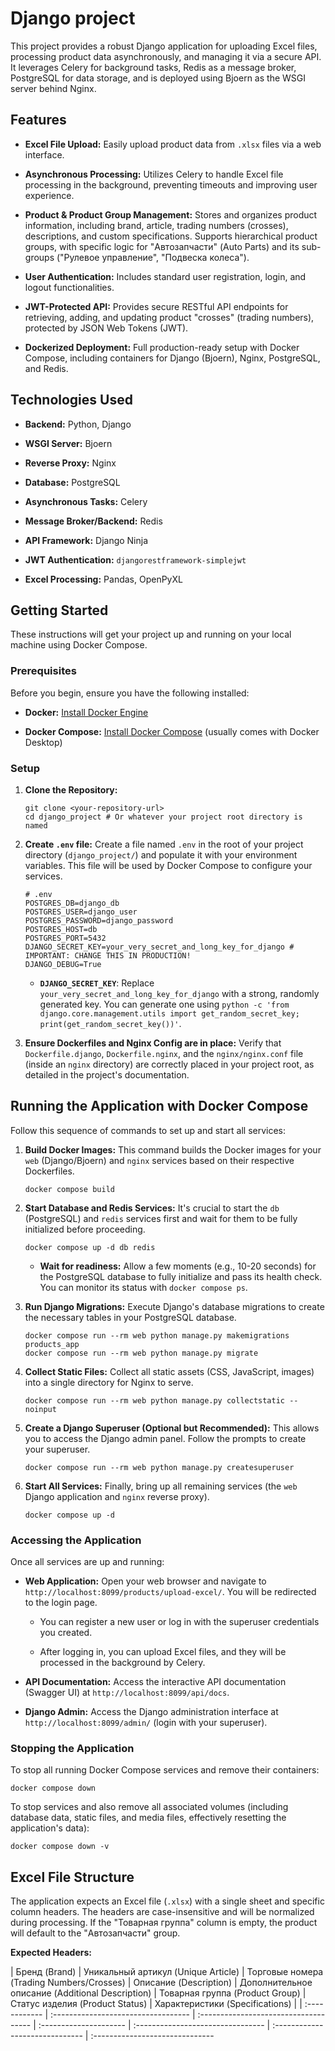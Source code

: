 # Django project

This project provides a robust Django application for uploading Excel files, processing product data asynchronously, and managing it via a secure API. It leverages Celery for background tasks, Redis as a message broker, PostgreSQL for data storage, and is deployed using Bjoern as the WSGI server behind Nginx.

## Features

-   **Excel File Upload:** Easily upload product data from `.xlsx` files via a web interface.
    
-   **Asynchronous Processing:** Utilizes Celery to handle Excel file processing in the background, preventing timeouts and improving user experience.
    
-   **Product & Product Group Management:** Stores and organizes product information, including brand, article, trading numbers (crosses), descriptions, and custom specifications. Supports hierarchical product groups, with specific logic for "Автозапчасти" (Auto Parts) and its sub-groups ("Рулевое управление", "Подвеска колеса").
    
-   **User Authentication:** Includes standard user registration, login, and logout functionalities.
    
-   **JWT-Protected API:** Provides secure RESTful API endpoints for retrieving, adding, and updating product "crosses" (trading numbers), protected by JSON Web Tokens (JWT).
    
-   **Dockerized Deployment:** Full production-ready setup with Docker Compose, including containers for Django (Bjoern), Nginx, PostgreSQL, and Redis.
    

## Technologies Used

-   **Backend:** Python, Django
    
-   **WSGI Server:** Bjoern
    
-   **Reverse Proxy:** Nginx
    
-   **Database:** PostgreSQL
    
-   **Asynchronous Tasks:** Celery
    
-   **Message Broker/Backend:** Redis
    
-   **API Framework:** Django Ninja
    
-   **JWT Authentication:**  `djangorestframework-simplejwt`
    
-   **Excel Processing:** Pandas, OpenPyXL
    

## Getting Started

These instructions will get your project up and running on your local machine using Docker Compose.

### Prerequisites

Before you begin, ensure you have the following installed:

-   **Docker:**  [Install Docker Engine](https://docs.docker.com/engine/install/ "null")
    
-   **Docker Compose:**  [Install Docker Compose](https://docs.docker.com/compose/install/ "null") (usually comes with Docker Desktop)
    

### Setup

1.  **Clone the Repository:**
    
    ```
    git clone <your-repository-url>
    cd django_project # Or whatever your project root directory is named
    
    ```
    
2.  **Create `.env` file:** Create a file named `.env` in the root of your project directory (`django_project/`) and populate it with your environment variables. This file will be used by Docker Compose to configure your services.
    
    ```
    # .env
    POSTGRES_DB=django_db
    POSTGRES_USER=django_user
    POSTGRES_PASSWORD=django_password
    POSTGRES_HOST=db
    POSTGRES_PORT=5432
    DJANGO_SECRET_KEY=your_very_secret_and_long_key_for_django # IMPORTANT: CHANGE THIS IN PRODUCTION!
    DJANGO_DEBUG=True
    
    ```
    
    -   **`DJANGO_SECRET_KEY`**: Replace `your_very_secret_and_long_key_for_django` with a strong, randomly generated key. You can generate one using `python -c 'from django.core.management.utils import get_random_secret_key; print(get_random_secret_key())'`.
        
3.  **Ensure Dockerfiles and Nginx Config are in place:** Verify that `Dockerfile.django`, `Dockerfile.nginx`, and the `nginx/nginx.conf` file (inside an `nginx` directory) are correctly placed in your project root, as detailed in the project's documentation.
    

## Running the Application with Docker Compose

Follow this sequence of commands to set up and start all services:

1.  **Build Docker Images:** This command builds the Docker images for your `web` (Django/Bjoern) and `nginx` services based on their respective Dockerfiles.
    
    ```
    docker compose build
    
    ```
    
2.  **Start Database and Redis Services:** It's crucial to start the `db` (PostgreSQL) and `redis` services first and wait for them to be fully initialized before proceeding.
    
    ```
    docker compose up -d db redis
    
    ```
    
    -   **Wait for readiness:** Allow a few moments (e.g., 10-20 seconds) for the PostgreSQL database to fully initialize and pass its health check. You can monitor its status with `docker compose ps`.
        
3.  **Run Django Migrations:** Execute Django's database migrations to create the necessary tables in your PostgreSQL database.
    
    ```
    docker compose run --rm web python manage.py makemigrations products_app
    docker compose run --rm web python manage.py migrate
    
    ```
    
4.  **Collect Static Files:** Collect all static assets (CSS, JavaScript, images) into a single directory for Nginx to serve.
    
    ```
    docker compose run --rm web python manage.py collectstatic --noinput
    
    ```
    
5.  **Create a Django Superuser (Optional but Recommended):** This allows you to access the Django admin panel. Follow the prompts to create your superuser.
    
    ```
    docker compose run --rm web python manage.py createsuperuser
    
    ```
    
6.  **Start All Services:** Finally, bring up all remaining services (the `web` Django application and `nginx` reverse proxy).
    
    ```
    docker compose up -d
    
    ```
    

### Accessing the Application

Once all services are up and running:

-   **Web Application:** Open your web browser and navigate to `http://localhost:8099/products/upload-excel/`. You will be redirected to the login page.
    
    -   You can register a new user or log in with the superuser credentials you created.
        
    -   After logging in, you can upload Excel files, and they will be processed in the background by Celery.
        
-   **API Documentation:** Access the interactive API documentation (Swagger UI) at `http://localhost:8099/api/docs`.
    
-   **Django Admin:** Access the Django administration interface at `http://localhost:8099/admin/` (login with your superuser).
    

### Stopping the Application

To stop all running Docker Compose services and remove their containers:

```
docker compose down

```

To stop services and also remove all associated volumes (including database data, static files, and media files, effectively resetting the application's data):

```
docker compose down -v

```

## Excel File Structure

The application expects an Excel file (`.xlsx`) with a single sheet and specific column headers. The headers are case-insensitive and will be normalized during processing. If the "Товарная группа" column is empty, the product will default to the "Автозапчасти" group.

**Expected Headers:**

| Бренд (Brand) | Уникальный артикул (Unique Article) | Торговые номера (Trading Numbers/Crosses) | Описание (Description) | Дополнительное описание (Additional Description) | Товарная группа (Product Group) | Статус изделия (Product Status) | Характеристики (Specifications) | | :------------ | :---------------------------------- | :------------------------------------ | :--------------------- | :-------------------------------- | :------------------------------ | :------------------------------
